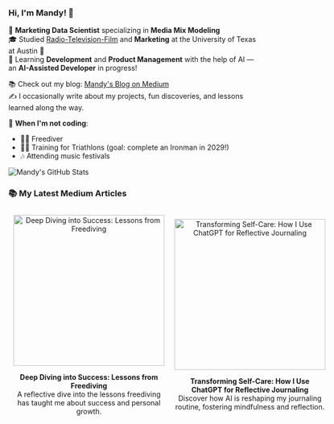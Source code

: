 ### Hi, I'm Mandy! 👋

🎯 **Marketing Data Scientist** specializing in **Media Mix Modeling**  
🎓 Studied [Radio-Television-Film](https://rtf.utexas.edu/) and **Marketing** at the University of Texas at Austin 🤘  
🚀 Learning **Development** and **Product Management** with the help of AI — an **AI-Assisted Developer** in progress!

📚 Check out my blog: [Mandy's Blog on Medium](https://mandynicolehong.medium.com/)  
✍️ I occasionally write about my projects, fun discoveries, and lessons learned along the way.

🎵 **When I'm not coding**:  
- 🏊‍♀️ Freediver  
- 🏃‍♀️ Training for Triathlons (goal: complete an Ironman in 2029!)  
- 🎶 Attending music festivals  

<!-- GitHub stats -->
![Mandy's GitHub Stats](https://github-readme-stats.vercel.app/api?username=supermandee&count_private=true&show_icons=true&theme=radical&hide_rank=false)

### 📚 My Latest Medium Articles

<div style="display: flex; justify-content: space-around; align-items: center;">

  <div style="text-align: center; margin: 10px;">
    <a href="https://mandynicolehong.medium.com/deep-diving-into-success-lessons-from-freediving-b161af6c62e3">
      <img src="https://miro.medium.com/v2/resize:fit:1400/format:webp/0*tTFtGFyh8jEKx8cd" alt="Deep Diving into Success: Lessons from Freediving" width="300">
    </a>
    <p><b>Deep Diving into Success: Lessons from Freediving</b><br>
    A reflective dive into the lessons freediving has taught me about success and personal growth.</p>
  </div>

  <div style="text-align: center; margin: 10px;">
    <a href="https://mandynicolehong.medium.com/transforming-self-care-how-i-use-chatgpt-for-reflective-journaling-bce5cdaf8c2a">
      <img src="https://miro.medium.com/v2/resize:fit:1400/format:webp/1*EIyvHCZy5BXtaLNak9fPRw.png" alt="Transforming Self-Care: How I Use ChatGPT for Reflective Journaling" width="300">
    </a>
    <p><b>Transforming Self-Care: How I Use ChatGPT for Reflective Journaling</b><br>
    Discover how AI is reshaping my journaling routine, fostering mindfulness and reflection.</p>
  </div>

</div>
